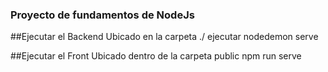 ### Proyecto de fundamentos de NodeJs

##Ejecutar el Backend
Ubicado en la carpeta ./ ejecutar nodedemon serve

##Ejecutar el Front
Ubicado dentro de la carpeta public  npm run serve